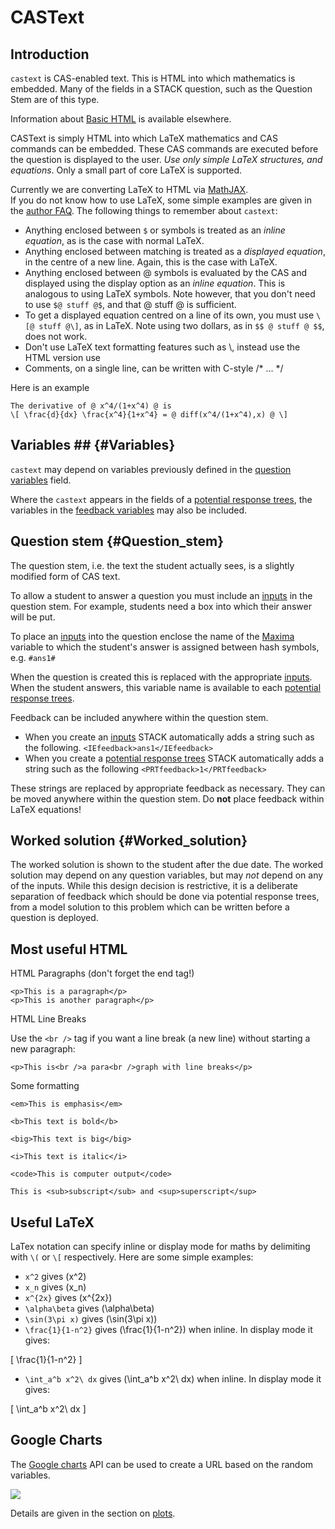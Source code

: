 # CASText

## Introduction ##

`castext` is CAS-enabled text.  This is HTML into which mathematics is embedded.
Many of the fields in a STACK question, such as the Question Stem are of this type.

Information about [Basic HTML](http://www.w3schools.com/html/html_primary.asp) is available elsewhere.

CASText is simply HTML into which LaTeX mathematics and CAS commands can be embedded.
These CAS commands are executed before the question is displayed to the user.
_Use only simple LaTeX structures, and equations_. Only a small part of core LaTeX is supported.

Currently we are converting LaTeX to HTML via [MathJAX](http://http://www.mathjax.org/).  
If you do not know how to use LaTeX, some simple examples are given in the [author FAQ](Author_FAQ.md).
The following things to remember about `castext`:

* Anything enclosed between `$` or  symbols is treated as an _inline equation_, as is the case with normal LaTeX.
* Anything enclosed between matching  is treated as a _displayed equation_, in the centre of a new line. Again, this is the case with LaTeX.
* Anything enclosed between @ symbols is evaluated by the CAS and displayed using the display option as an _inline equation_.
  This is analogous to using LaTeX symbols. Note however, that you don't need to use `$@ stuff @$`, and that @ stuff @ is sufficient.
* To get a displayed equation centred on a line of its own, you must use `\[@ stuff @\]`, as in LaTeX. Note using two dollars, as in `$$ @ stuff @ $$`, does not work.
* Don't use LaTeX text formatting features such as \\, instead use the HTML version use
* Comments, on a single line, can be written with C-style /* ... */

Here is an example

	The derivative of @ x^4/(1+x^4) @ is 
	\[ \frac{d}{dx} \frac{x^4}{1+x^4} = @ diff(x^4/(1+x^4),x) @ \]

## Variables ##   {#Variables}

`castext` may depend on variables previously defined in the [question variables](KeyVals.md#Question_variables) field.

Where the `castext` appears in the fields of a [potential response trees](Potential_response_trees.md),
the variables in the [feedback variables](KeyVals.md#Feedback_variables) may also be included.

## Question stem			{#Question_stem}

The question stem, i.e. the text the student actually sees, is a slightly modified form of CAS text.

To allow a student to answer a question you must include an [inputs](Inputs.md) in the question stem. For example, students need a box into which their answer will be put.

To place an [inputs](Inputs.md) into the question enclose the
name of the [Maxima](../CAS/Maxima.md) variable to which the student's answer is assigned between hash symbols, e.g. `#ans1#`

When the question is created this is replaced with the appropriate [inputs](Inputs.md).
When the student answers, this variable name is available to each [potential response trees](Potential_response_trees.md).

Feedback can be included anywhere within the question stem.

* When you create an [inputs](Inputs.md) STACK automatically adds
  a string such as the following.  `<IEfeedback>ans1</IEfeedback>`
* When you create a [potential response trees](Potential_response_trees.md) STACK automatically adds
  a string such as the following `<PRTfeedback>1</PRTfeedback>`

These strings are replaced by appropriate feedback as necessary.
They can be moved anywhere within the question stem.
Do **not** place feedback within LaTeX equations!

## Worked solution		{#Worked_solution}

The worked solution is shown to the student after the due date.
The worked solution may depend on any question variables,
but may _not_ depend on any of the inputs. 
While this design decision is restrictive, it is a deliberate separation of feedback
which should be done via potential response trees, from a model solution to this
problem which can be written before a question is deployed.

## Most useful HTML ##

HTML Paragraphs (don't forget the end tag!)

	<p>This is a paragraph</p>
	<p>This is another paragraph</p> 

HTML Line Breaks

Use the `<br />` tag if you want a line break (a new line) without starting a new paragraph:

	<p>This is<br />a para<br />graph with line breaks</p>

Some formatting

	<em>This is emphasis</em>

	<b>This text is bold</b>

	<big>This text is big</big>

	<i>This text is italic</i>

	<code>This is computer output</code>

	This is <sub>subscript</sub> and <sup>superscript</sup>

## Useful LaTeX ##

LaTex notation can specify inline or display mode for maths by delimiting with `\(` or `\[` respectively.  Here are some simple examples:

* `x^2` gives \(x^2\)
* `x_n` gives \(x_n\)
* `x^{2x}` gives \(x^{2x}\)
* `\alpha\beta` gives \(\alpha\beta\)
* `\sin(3\pi x)` gives \(\sin(3\pi x)\)
* `\frac{1}{1-n^2}` gives \(\frac{1}{1-n^2}\) when inline.  In display mode it gives:

\[ \frac{1}{1-n^2} \]

* `\int_a^b x^2\ dx` gives \(\int_a^b x^2\ dx\) when inline.  In display mode it gives:

\[ \int_a^b x^2\ dx \]

## Google Charts ##

The [Google charts](http://code.google.com/apis/chart/) API can be used to create a URL based on the random variables.

![](http://chart.apis.google.com/chart?cht=v&chs=200x100&chd=t:100,100,0,50&chdl=A|B)

Details are given in the section on [plots](../CAS/Plots.md#google).

